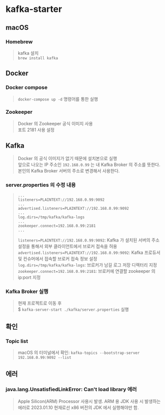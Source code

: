# kafka-starter

## macOS
### Homebrew
> kafka 설치  
> `brew install kafka`  

## Docker
### Docker compose
> `docker-compose up -d` 명령어를 통한 실행

### Zookeeper
> Docker 의 Zookeeper 공식 이미지 사용  
> 포트 2181 사용 설정  

## Kafka
> Docker 의 공식 이미지가 없기 때문에 설치본으로 실행    
> 앞으로 나오는 IP 주소인 `192.168.0.99` 는 내 Kafka Broker 의 주소를 뜻한다. 본인의 Kafka Broker 서버의 주소로 변경해서 사용한다.   

### server.properties 의 수정 내용  
> ```properties
> ...
> listeners=PLAINTEXT://192.168.0.99:9092
> ...
> advertised.listeners=PLAINTEXT://192.168.0.99:9092
> ...
> log.dirs=/tmp/kafka/kafka-logs
> ...
> zookeeper.connect=192.168.0.99:2181
> ...
> ```  
> 
> `listeners=PLAINTEXT://192.168.0.99:9092`: Kafka 가 설치된 서버의 주소 설정을 통해서 외부 클라이언트에서 브로커 접속을 허용  
> `advertised.listeners=PLAINTEXT://192.168.0.99:9092`: Kafka 프로듀서 및 컨슈머에서 접속할 브로커 접속 정보 설정  
> `log.dirs=/tmp/kafka/kafka-logs`: 브로커가 남길 로그 저장 디렉터리 지정   
> `zookeeper.connect=192.168.0.99:2181`: 브로커에 연결할 zookeeper 의 ip:port 지정    

### Kafka Broker 실행
> 현재 프로젝트로 이동 후   
> $ `kafka-server-start ./kafka/server.properties` 실행

## 확인
### Topic list
> macOS 의 터미널에서 확인: `kafka-topics --bootstrap-server 192.168.0.99:9092 --list`    

## 에러
### java.lang.UnsatisfiedLinkError: Can't load library 에러
> Apple Silicon(ARM) Processor 사용시 발생. ARM 용 JDK 사용 시 발생하는 에러로 2023.01.10 현재로선 x86 버전의 JDK 에서 실행해야만 함.  
